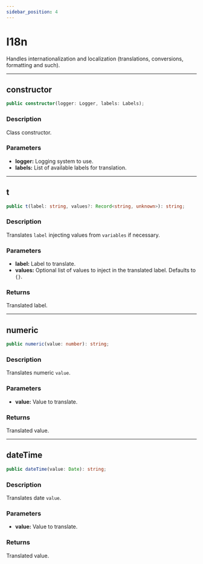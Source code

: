 ```yaml
---
sidebar_position: 4
---
```


# I18n

Handles internationalization and localization (translations, conversions, formatting and such).

---

## constructor

```typescript
public constructor(logger: Logger, labels: Labels);
```

### Description

Class constructor.

### Parameters

- **logger:** Logging system to use.
- **labels:** List of available labels for translation.

---

## t

```typescript
public t(label: string, values?: Record<string, unknown>): string;
```

### Description

Translates `label` injecting values from `variables` if necessary.

### Parameters

- **label:** Label to translate.
- **values:** Optional list of values to inject in the translated label. Defaults to `{}`.

### Returns

Translated label.

---

## numeric

```typescript
public numeric(value: number): string;
```

### Description

Translates numeric `value`.

### Parameters

- **value:** Value to translate.

### Returns

Translated value.

---

## dateTime

```typescript
public dateTime(value: Date): string;
```

### Description

Translates date `value`.

### Parameters

- **value:** Value to translate.

### Returns

Translated value.
